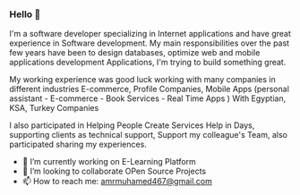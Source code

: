 ### Hello 👋

I'm a software developer specializing in Internet applications and have great experience in Software development. My main responsibilities over the past few years have been to design databases, optimize web and mobile applications development Applications, I'm trying to build something great.


My working experience was good luck working with many companies in different industries E-commerce, Profile Companies, Mobile Apps  (personal assistant - E-commerce - Book Services - Real Time Apps ) With Egyptian, KSA, Turkey Companies


I also participated in Helping People Create Services Help in Days, supporting clients as technical support, Support my colleague's Team, also 
participated sharing my experiences.



- 🔭 I’m currently working on E-Learning Platform
- 👯 I’m looking to collaborate OPen Source Projects
- 📫 How to reach me: amrmuhamed467@gmail.com
